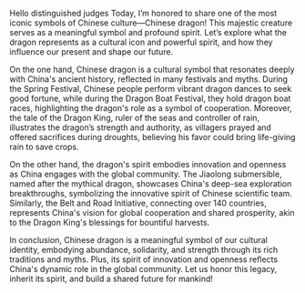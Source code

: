 Hello distinguished judges
Today, I’m honored to share one of the most iconic symbols of Chinese culture—Chinese dragon! This majestic creature serves as a meaningful symbol and profound spirit. Let’s explore what the dragon represents as a cultural icon and powerful spirit, and how they influence our present and shape our future.

On the one hand, Chinese dragon is a cultural symbol that resonates deeply with China's ancient history, reflected in many festivals and myths. During the Spring Festival, Chinese people perform vibrant dragon dances to seek good fortune, while during the Dragon Boat Festival, they hold dragon boat races, highlighting the dragon's role as a symbol of cooperation. Moreover, the tale of the Dragon King, ruler of the seas and controller of rain, illustrates the dragon’s strength and authority, as villagers prayed and offered sacrifices during droughts, believing his favor could bring life-giving rain to save crops.

On the other hand, the dragon's spirit embodies innovation and openness as China engages with the global community. The Jiaolong submersible, named after the mythical dragon, showcases China's deep-sea exploration breakthroughs, symbolizing the innovative spirit of Chinese scientific team. Similarly, the Belt and Road Initiative, connecting over 140 countries, represents China's vision for global cooperation and shared prosperity, akin to the Dragon King's blessings for bountiful harvests.

In conclusion, Chinese dragon is a meaningful symbol of our cultural identity, embodying abundance, solidarity, and strength through its rich traditions and myths. Plus, its spirit of innovation and openness reflects China's dynamic role in the global community. Let us honor this legacy, inherit its spirit, and build a shared future for mankind!
